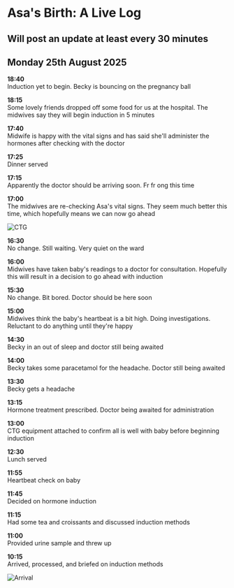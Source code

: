 # Asa's Birth: A Live Log

## Will post an update at least every 30 minutes

## Monday 25th August 2025

**18:40**  
Induction yet to begin. Becky is bouncing on the pregnancy ball

**18:15**  
Some lovely friends dropped off some food for us at the hospital. The midwives say they will begin induction in 5 minutes

**17:40**  
Midwife is happy with the vital signs and has said she'll administer the hormones after checking with the doctor

**17:25**  
Dinner served

**17:15**  
Apparently the doctor should be arriving soon. Fr fr ong this time

**17:00**  
The midwives are re-checking Asa's vital signs. They seem much better this time, which hopefully means we can now go ahead

![CTG](IMG_3465.HEIC)

**16:30**  
No change. Still waiting. Very quiet on the ward

**16:00**  
Midwives have taken baby's readings to a doctor for consultation. Hopefully this will result in a decision to go ahead with induction

**15:30**  
No change. Bit bored. Doctor should be here soon

**15:00**  
Midwives think the baby's heartbeat is a bit high. Doing investigations. Reluctant to do anything until they're happy

**14:30**  
Becky in an out of sleep and doctor still being awaited  

**14:00**  
Becky takes some paracetamol for the headache. Doctor still being awaited  

**13:30**  
Becky gets a headache  

**13:15**  
Hormone treatment prescribed. Doctor being awaited for administration  

**13:00**  
CTG equipment attached to confirm all is well with baby before beginning induction  

**12:30**  
Lunch served  

**11:55**  
Heartbeat check on baby  

**11:45**  
Decided on hormone induction  

**11:15**  
Had some tea and croissants and discussed induction methods  

**11:00**  
Provided urine sample and threw up  

**10:15**  
Arrived, processed, and briefed on induction methods  

![Arrival](IMG_3443.HEIC)